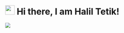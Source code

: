 # <img src="https://raw.githubusercontent.com/aemmadi/aemmadi/master/wave.gif" width="30px"> Hi there, I am Halil Tetik!

<img src='https://github-readme-stats.vercel.app/api?username=HalilTetikk&&title_color=8D00FF&hide_border=true&text_color=7400C5&bg_color=0D1117&border_radius=0&icon_color=8D00FF&show_icons=true'>
<!--<img src='https://github-readme-stats.vercel.app/api/top-langs/?username=Alabros&&title_color=8D00FF&hide_border=true&text_color=7400C5&bg_color=0D1117&border_radius=0'>-->
